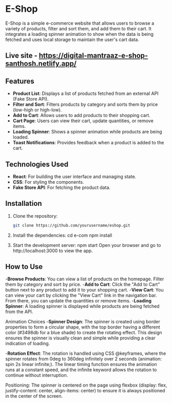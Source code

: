 # E-Shop

E-Shop is a simple e-commerce website that allows users to browse a variety of products, filter and sort them, and add them to their cart. It integrates a loading spinner animation to show when the data is being fetched and uses local storage to maintain the user's cart data.

## Live site - https://digital-mantraaz-e-shop-santhosh.netlify.app/

## Features
- **Product List**: Displays a list of products fetched from an external API (Fake Store API).
- **Filter and Sort**: Filters products by category and sorts them by price (low-high or high-low).
- **Add to Cart**: Allows users to add products to their shopping cart.
- **Cart Page**: Users can view their cart, update quantities, or remove items.
- **Loading Spinner**: Shows a spinner animation while products are being loaded.
- **Toast Notifications**: Provides feedback when a product is added to the cart.

## Technologies Used
- **React**: For building the user interface and managing state.
- **CSS**: For styling the components.
- **Fake Store API**: For fetching the product data.

## Installation

1. Clone the repository:
   ```bash
   git clone https://github.com/yourusername/eshop.git

2. Install the dependencies:
cd e-com
npm install

3. Start the development server:
npm start
Open your browser and go to http://localhost:3000 to view the app.

## How to Use
-**Browse Products**: You can view a list of products on the homepage. Filter them by category and sort by price.
-**Add to Cart**: Click the "Add to Cart" button next to any product to add it to your shopping cart.
-**View Cart**: You can view your cart by clicking the "View Cart" link in the navigation bar. From there, you can update the quantities or remove items.
-**Loading Spinner**: A loading spinner is displayed while products are being fetched from the API.


Animation Choices
-**Spinner Design**:
The spinner is created using border properties to form a circular shape, with the top border having a different color (#3498db for a blue shade) to create the rotating effect.
This design ensures the spinner is visually clean and simple while providing a clear indication of loading.

-**Rotation Effect**:
The rotation is handled using CSS @keyframes, where the spinner rotates from 0deg to 360deg infinitely over 2 seconds (animation: spin 2s linear infinite;).
The linear timing function ensures the animation runs at a constant speed, and the infinite keyword allows the rotation to continue without interruption.

Positioning:
The spinner is centered on the page using flexbox (display: flex, justify-content: center, align-items: center) to ensure it is always positioned in the center of the screen.
